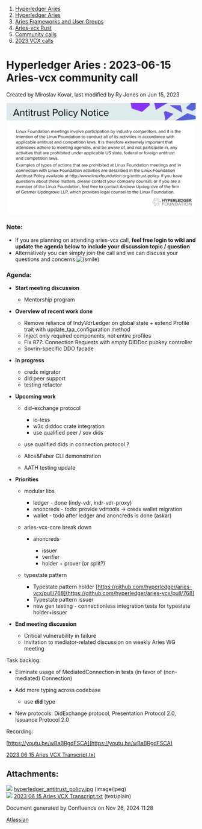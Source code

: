 1. [Hyperledger Aries](index.html)
2. [Hyperledger Aries](Hyperledger-Aries_18481154.html)
3. [Aries Frameworks and User Groups](Aries-Frameworks-and-User-Groups_18481290.html)
4. [Aries-vcx Rust](Aries-vcx-Rust_18499431.html)
5. [Community calls](Community-calls_18499459.html)
6. [2023 VCX calls](2023-VCX-calls_18517247.html)

# Hyperledger Aries : 2023-06-15 Aries-vcx community call

Created by Miroslav Kovar, last modified by Ry Jones on Jun 15, 2023

![](attachments/18505682/18518269.jpg?height=250)

### **Note:**

- If you are planning on attending aries-vcx call, **feel free login to wiki and update the agenda below to include your discussion topic / question**
- Alternatively you can simply join the call and we can discuss your questions and concerns ![(smile)](images/icons/emoticons/smile.png)

### **Agenda:**

- **Start meeting discussion**
  
  - Mentorship program

<!--THE END-->

- **Overview of recent work done**
  
  - Remove reliance of IndyVdrLedger on global state + extend Profile trait with update\_taa\_configuration method
  - Inject only required components, not entire profiles
  - Fix 877: Connection Requests with empty DIDDoc pubkey controller
  - Sovrin-specific DDO facade

<!--THE END-->

- **In progress**
  
  - credx migrator
  - did:peer support
  - testing refactor
- **Upcoming work**
  
  - did-exchange protocol
    
    - io-less
    - w3c diddoc crate integration
    - use qualified peer / sov dids
  - use qualified dids in connection protocol ?
  - Alice&amp;Faber CLI demonstration
  - AATH testing update
- **Priorities**
  
  - modular libs
    
    - ledger - done (indy-vdr, indr-vdr-proxy)
    - anoncreds - todo: provide vdrtools → credx wallet migration
    - wallet - todo after ledger and anoncreds is done (askar)
  - aries-vcx-core break down
    
    - anoncreds
      
      - issuer
      - verifier
      - holder + prover (or split?)
  - typestate pattern
    
    - Typestate pattern holder [https://github.com/hyperledger/aries-vcx/pull/768](https://github.com/hyperledger/aries-vcx/pull/768)
    - Typestate pattern issuer
    - new gen testing - connectionless integration tests for typestate holder+issuer

<!--THE END-->

- **End meeting discussion**
  
  - Critical vulnerability in failure
  - Invitation to mediator-related discussion on weekly Aries WG meeting

Task backlog: 

- Eliminate usage of MediatedConnection in tests (in favor of (non-mediated) Connection)
- Add more typing across codebase
  
  - use **did** type
- New protocols: DidExchange protocol, Presentation Protocol 2.0, Issuance Protocol 2.0

Recording:

[https://youtu.be/wBaBRgdFSCA](https://youtu.be/wBaBRgdFSCA)

[2023 06 15 Aries VCX Transcript.txt](attachments/18505682/18518276.txt)

## Attachments:

![](images/icons/bullet_blue.gif) [hyperledger\_antitrust\_policy.jpg](attachments/18505682/18518269.jpg) (image/jpeg)  
![](images/icons/bullet_blue.gif) [2023 06 15 Aries VCX Transcript.txt](attachments/18505682/18518276.txt) (text/plain)

Document generated by Confluence on Nov 26, 2024 11:28

[Atlassian](http://www.atlassian.com/)

